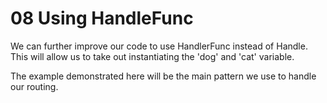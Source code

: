 # 08 Using HandleFunc
We can further improve our code to use HandlerFunc instead of Handle. 
This will allow us to take out instantiating the 'dog' and 'cat' variable. 

The example demonstrated here will be the main pattern we use to handle our routing. 

